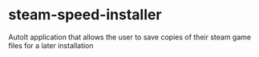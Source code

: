 steam-speed-installer
=====================

AutoIt application that allows the user to save copies of their steam game files for a later installation

